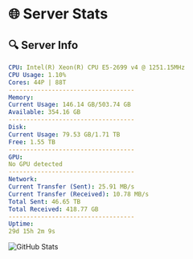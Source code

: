 # 🌐 Server Stats
## 🔍 Server Info
```yaml
CPU: Intel(R) Xeon(R) CPU E5-2699 v4 @ 1251.15MHz
CPU Usage: 1.10%
Cores: 44P | 88T
-----------------------------------
Memory:
Current Usage: 146.14 GB/503.74 GB
Available: 354.16 GB
-----------------------------------
Disk:
Current Usage: 79.53 GB/1.71 TB
Free: 1.55 TB
-----------------------------------
GPU:
No GPU detected
-----------------------------------
Network:
Current Transfer (Sent): 25.91 MB/s
Current Transfer (Received): 10.78 MB/s
Total Sent: 46.65 TB
Total Received: 418.77 GB
-----------------------------------
Uptime:
29d 15h 2m 9s
```
![GitHub Stats](https://img.shields.io/badge/Updated-2025-04-06_12:24:58-blue)